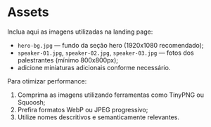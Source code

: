# Assets

Inclua aqui as imagens utilizadas na landing page:

- `hero-bg.jpg` — fundo da seção hero (1920x1080 recomendado);
- `speaker-01.jpg`, `speaker-02.jpg`, `speaker-03.jpg` — fotos dos palestrantes (mínimo 800x800px);
- adicione miniaturas adicionais conforme necessário.

Para otimizar performance:

1. Comprima as imagens utilizando ferramentas como TinyPNG ou Squoosh;
2. Prefira formatos WebP ou JPEG progressivo;
3. Utilize nomes descritivos e semanticamente relevantes.
